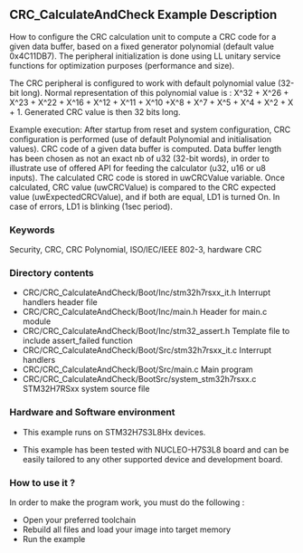 ## <b>CRC_CalculateAndCheck Example Description</b>

How to configure the CRC calculation unit to compute a CRC code for a given data
buffer, based on a fixed generator polynomial (default value 0x4C11DB7). The
peripheral initialization is done using LL unitary service functions for
optimization purposes (performance and size).

The CRC peripheral is configured to work with default polynomial value (32-bit long).
Normal representation of this polynomial value is :
 X^32 + X^26 + X^23 + X^22 + X^16 + X^12 + X^11 + X^10 +X^8 + X^7 + X^5 + X^4 + X^2 + X + 1.
Generated CRC value is then 32 bits long.

Example execution:
After startup from reset and system configuration, CRC configuration is performed (use of default Polynomial and initialisation values).
CRC code of a given data buffer is computed.
Data buffer length has been chosen as not an exact nb of u32 (32-bit words), in order to illustrate
use of offered API for feeding the calculator (u32, u16 or u8 inputs).
The calculated CRC code is stored in uwCRCValue variable.
Once calculated, CRC value (uwCRCValue) is compared to the CRC expected value (uwExpectedCRCValue),
and if both are equal, LD1 is turned On.
In case of errors, LD1 is blinking (1sec period).

### <b>Keywords</b>

Security, CRC, CRC Polynomial, ISO/IEC/IEEE 802-3, hardware CRC

### <b>Directory contents</b>

  - CRC/CRC_CalculateAndCheck/Boot/Inc/stm32h7rsxx_it.h          Interrupt handlers header file
  - CRC/CRC_CalculateAndCheck/Boot/Inc/main.h                    Header for main.c module
  - CRC/CRC_CalculateAndCheck/Boot/Inc/stm32_assert.h            Template file to include assert_failed function
  - CRC/CRC_CalculateAndCheck/Boot/Src/stm32h7rsxx_it.c          Interrupt handlers
  - CRC/CRC_CalculateAndCheck/Boot/Src/main.c                    Main program
  - CRC/CRC_CalculateAndCheck/BootSrc/system_stm32h7rsxx.c      STM32H7RSxx system source file


### <b>Hardware and Software environment</b> 

  - This example runs on STM32H7S3L8Hx devices.

  - This example has been tested with NUCLEO-H7S3L8 board and can be
    easily tailored to any other supported device and development board.

### <b>How to use it ?</b> 

In order to make the program work, you must do the following :

 - Open your preferred toolchain
 - Rebuild all files and load your image into target memory
 - Run the example

